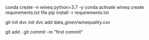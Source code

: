 conda create -n wineq python=3.7 -y
conda activate wineq
create requirements.txt file
pip install -r requirements.txt

git init
dvc init
dvc add data_given/winequality.csv

git add .
git commit -m "first commit"
